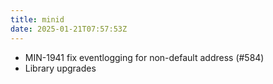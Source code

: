 ```yaml
---
title: minid
date: 2025-01-21T07:57:53Z
---
```

- MIN-1941 fix eventlogging for non-default address (#584)
- Library upgrades

